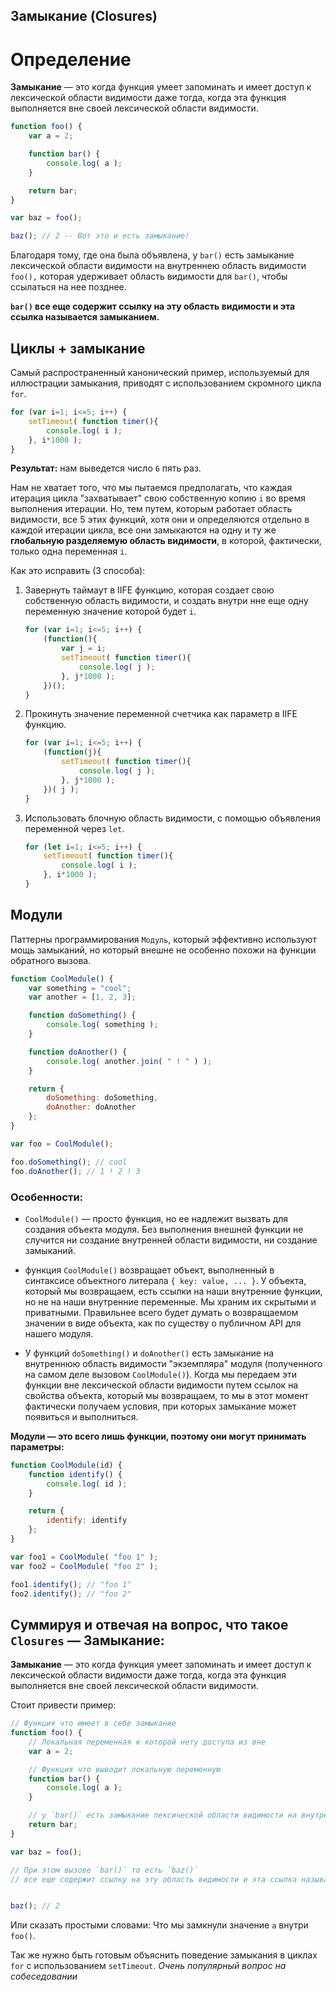 ## Замыкание (Closures)

# Определение

**Замыкание** — это когда функция умеет запоминать 
и имеет доступ к лексической области видимости даже тогда, 
когда эта функция выполняется вне своей лексической области видимости.

```js
function foo() {
	var a = 2;

	function bar() {
		console.log( a );
	}

	return bar;
}

var baz = foo();

baz(); // 2 -- Вот это и есть замыкание!
```

Благодаря тому, где она была объявлена, 
у `bar()` есть замыкание лексической области видимости на внутреннею область видимости `foo(),` 
которая удерживает область видимости для `bar()`, чтобы ссылаться на нее позднее.

**`bar()` все еще содержит ссылку на эту область видимости и эта ссылка называется замыканием.**

## Циклы + замыкание

Самый распространенный канонический пример, 
используемый для иллюстрации замыкания, приводят с использованием скромного цикла `for`.

```js
for (var i=1; i<=5; i++) {
	setTimeout( function timer(){
		console.log( i );
	}, i*1000 );
}
```

**Результат:** нам выведется число `6` пять раз.

Нам не хватает того, что мы пытаемся предполагать, что каждая итерация цикла "захватывает" 
свою собственную копию `i` во время выполнения итерации. 
Но, тем путем, которым работает область видимости, все 5 этих функций, 
хотя они и определяются отдельно в каждой итерации цикла, 
все они замыкаются на одну и ту же **глобальную разделяемую область видимости**, в которой, 
фактически, только одна переменная `i`.

Как это исправить (3 способа):

1. Завернуть таймаут в IIFE функцию, которая создает свою собственную область видимости, 
   и создать внутри нне еще одну переменную значение которой будет `i`.
   
    ```js
    for (var i=1; i<=5; i++) {
        (function(){
            var j = i;
            setTimeout( function timer(){
                console.log( j );
            }, j*1000 );
        })();
    }
    ```

2. Прокинуть значение переменной счетчика как параметр в IIFE функцию.

    ```js
    for (var i=1; i<=5; i++) {
        (function(j){
            setTimeout( function timer(){
                console.log( j );
            }, j*1000 );
        })( j );
    }
    ```
   
3. Использовать блочную область видимости, с помощью объявления переменной через `let`.

    ```js
    for (let i=1; i<=5; i++) {
        setTimeout( function timer(){
            console.log( i );
        }, i*1000 );
    }
    ```
   
## Модули

Паттерны программирования `Модуль`, который эффективно используют мощь замыканий, 
но который внешне не особенно похожи на функции обратного вызова.

```js
function CoolModule() {
	var something = "cool";
	var another = [1, 2, 3];

	function doSomething() {
		console.log( something );
	}

	function doAnother() {
		console.log( another.join( " ! " ) );
	}

	return {
		doSomething: doSomething,
		doAnother: doAnother
	};
}

var foo = CoolModule();

foo.doSomething(); // cool
foo.doAnother(); // 1 ! 2 ! 3
```

### Особенности:

- `CoolModule()` — просто функция, но ее надлежит вызвать для создания объекта модуля. 
  Без выполнения внешней функции не случится ни создание внутренней области видимости, 
  ни создание замыканий.
  
- функция `CoolModule()` возвращает объект, 
  выполненный в синтаксисе объектного литерала `{ key: value, ... }`. 
  У объекта, который мы возвращаем, есть ссылки на наши внутренние функции, 
  но не на наши внутренние переменные. Мы храним их скрытыми и приватными. 
  Правильнее всего будет думать о возвращаемом значении в виде объекта, 
  как по существу о публичном API для нашего модуля.
  
- У функций `doSomething()` и `doAnother()` есть замыкание
  на внутреннюю область видимости "экземпляра" модуля
  (полученного на самом деле вызовом `CoolModule()`).
  Когда мы передаем эти функции вне лексической области видимости
  путем ссылок на свойства объекта, который мы возвращаем,
  то мы в этот момент фактически получаем условия,
  при которых замыкание может появиться и выполниться.

**Модули — это всего лишь функции, поэтому они могут принимать параметры:**

```js
function CoolModule(id) {
	function identify() {
		console.log( id );
	}

	return {
		identify: identify
	};
}

var foo1 = CoolModule( "foo 1" );
var foo2 = CoolModule( "foo 2" );

foo1.identify(); // "foo 1"
foo2.identify(); // "foo 2"
```

## Суммируя и отвечая на вопрос, что такое `Closures` — Замыкание:

**Замыкание** — это когда функция умеет запоминать
и имеет доступ к лексической области видимости даже тогда,
когда эта функция выполняется вне своей лексической области видимости.

Стоит привести пример:

```js
// Функция что имеет в себе замыкание
function foo() {
    // Локальная переменная к которой нету доступа из вне
	var a = 2;

	// Функция что выводит локальную переменную
	function bar() {
		console.log( a );
	}

	// у `bar()` есть замыкание лексической области видимости на внутренную область видимости foo()
	return bar;
}

var baz = foo();

// При этом вызове `bar()` то есть `baz()` 
// все еще содержит ссылку на эту область видимости и эта ссылка называется замыканием.


baz(); // 2
```

Или сказать простыми словами:
Что мы замкнули значение `a` внутри `foo()`.

Так же нужно быть готовым объяснить поведение замыкания в циклах `for` с использованием `setTimeout`.
_Очень популярный вопрос на собеседовании_
